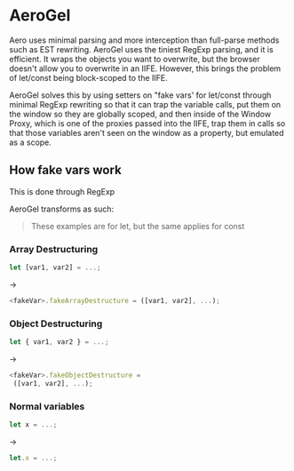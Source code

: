 # AeroGel

Aero uses minimal parsing and more interception than full-parse methods such as EST rewriting. AeroGel uses the tiniest RegExp parsing, and it is efficient. It wraps the objects you want to overwrite, but the browser doesn't allow you to overwrite in an IIFE. However, this brings the problem of let/const being block-scoped to the IIFE.

AeroGel solves this by using setters on "fake vars' for let/const through minimal RegExp rewriting so that it can trap the variable calls, put them on the window so they are globally scoped, and then inside of the Window Proxy, which is one of the proxies passed into the IIFE, trap them in calls so that those variables aren't seen on the window as a property, but emulated as a scope.

## How fake vars work

This is done through RegExp

AeroGel transforms as such:

> These examples are for let, but the same applies for const

### Array Destructuring

```ts
let [var1, var2] = ...;
```

->

```ts
<fakeVar>.fakeArrayDestructure = ([var1, var2], ...);
```

### Object Destructuring

```ts
let { var1, var2 } = ...;
```

->

```ts
<fakeVar>.fakeObjectDestructure =
 ([var1, var2], ...);
```

### Normal variables

```ts
let x = ...;
```

->

```ts
let.x = ...;
```

